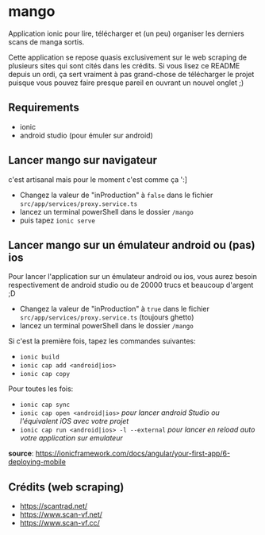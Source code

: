 # mango

Application ionic pour lire, télécharger et (un peu) organiser les derniers scans de manga sortis.

Cette application se repose quasis exclusivement sur le web scraping de plusieurs sites qui sont cités dans les crédits. Si vous lisez ce README depuis un ordi, ça sert vraiment à pas grand-chose de télécharger le projet puisque vous pouvez faire presque pareil en ouvrant un nouvel onglet ;)

## Requirements

- ionic
- android studio (pour émuler sur android)

## Lancer mango sur navigateur

c'est artisanal mais pour le moment c'est comme ça ':]

- Changez la valeur de "inProduction" à `false` dans le fichier `src/app/services/proxy.service.ts`
- lancez un terminal powerShell dans le dossier `/mango`
- puis tapez `ionic serve`

## Lancer mango sur un émulateur android ou (pas) ios

Pour lancer l'application sur un émulateur android ou ios, vous aurez besoin respectivement de android studio ou de 20000 trucs et beaucoup d'argent ;D

- Changez la valeur de "inProduction" à `true` dans le fichier `src/app/services/proxy.service.ts` (toujours ghetto)
- lancez un terminal powerShell dans le dossier `/mango`

Si c'est la première fois, tapez les commandes suivantes:
- `ionic build`
- `ionic cap add <android|ios>`
- `ionic cap copy`

Pour toutes les fois:
- `ionic cap sync`
- `ionic cap open <android|ios>` _pour lancer android Studio ou l'équivalent iOS avec votre projet_
- `ionic cap run <android|ios> -l --external` _pour lancer en reload auto votre application sur emulateur_

__source__: https://ionicframework.com/docs/angular/your-first-app/6-deploying-mobile

## Crédits (web scraping)

- https://scantrad.net/
- https://www.scan-vf.net/
- https://www.scan-vf.cc/
